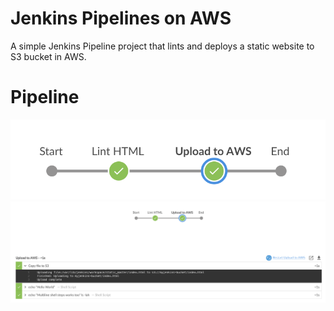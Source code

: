 # Jenkins Pipelines on AWS
A simple Jenkins Pipeline project that lints and deploys a static website to S3 bucket in AWS.

# Pipeline
![](Jenkins%20Pipeline.png)
![](Jenkins_Pipeline.png)


